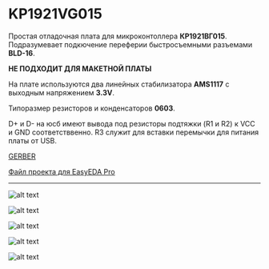 # KP1921VG015

Простая отладочная плата для микроконтоллера **КР1921ВГ015**. 
Подразумевает подкючение переферии быстросъемными разъемами **BLD-16**.  

**НЕ ПОДХОДИТ ДЛЯ МАКЕТНОЙ ПЛАТЫ**

На плате используются два линейных стабилизатора **AMS1117** с выходным напряжением **3.3V**.

Типоразмер резисторов и конденсаторов **0603**.

D+ и D- на юсб имеют вывода под резисторы подтяжки (R1 и R2)  к VCC и GND соответстввенно. R3 служит для вставки перемычки для питания платы от USB.

[GERBER](https://github.com/HeartBIeed/KP1921VG015/blob/main/Src/Gerber_PCB1_2025-05-29.zip)

[Файл проекта для EasyEDA Pro](https://github.com/HeartBIeed/KP1921VG015/blob/main/Src/KP1921VG015.epro)

____________

![alt text](https://github.com/HeartBIeed/KP1921VG015/blob/main/Img/top2.png)

![alt text](https://github.com/HeartBIeed/KP1921VG015/blob/main/Img/bottom2.png)

![alt text](https://github.com/HeartBIeed/KP1921VG015/blob/main/Img/top.png)

![alt text](https://github.com/HeartBIeed/KP1921VG015/blob/main/Img/bottom.png)

![alt text](https://github.com/HeartBIeed/KP1921VG015/blob/main/Img/editor.PNG)


